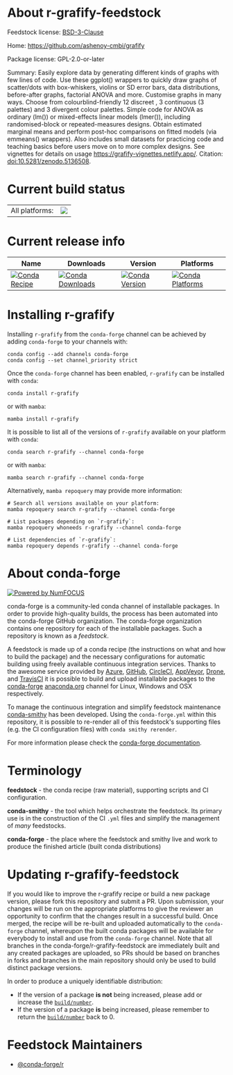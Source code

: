 About r-grafify-feedstock
=========================

Feedstock license: [BSD-3-Clause](https://github.com/conda-forge/r-grafify-feedstock/blob/main/LICENSE.txt)

Home: https://github.com/ashenoy-cmbi/grafify

Package license: GPL-2.0-or-later

Summary: Easily explore data by generating different kinds of graphs with few lines of code. Use these ggplot() wrappers to quickly draw graphs of scatter/dots with box-whiskers, violins or SD error bars, data distributions, before-after graphs, factorial ANOVA and more. Customise graphs in many ways. Choose from colourblind-friendly 12 discreet , 3 continuous (3 palettes) and 3 divergent colour palettes. Simple code for ANOVA as ordinary (lm()) or mixed-effects linear models (lmer()), including randomised-block or repeated-measures designs. Obtain estimated marginal means and perform post-hoc comparisons on fitted models (via emmeans() wrappers). Also includes small datasets for practicing code and teaching basics before users move on to more complex designs. See vignettes for details on usage <https://grafify-vignettes.netlify.app/>. Citation: <doi:10.5281/zenodo.5136508>.

Current build status
====================


<table><tr><td>All platforms:</td>
    <td>
      <a href="https://dev.azure.com/conda-forge/feedstock-builds/_build/latest?definitionId=16597&branchName=main">
        <img src="https://dev.azure.com/conda-forge/feedstock-builds/_apis/build/status/r-grafify-feedstock?branchName=main">
      </a>
    </td>
  </tr>
</table>

Current release info
====================

| Name | Downloads | Version | Platforms |
| --- | --- | --- | --- |
| [![Conda Recipe](https://img.shields.io/badge/recipe-r--grafify-green.svg)](https://anaconda.org/conda-forge/r-grafify) | [![Conda Downloads](https://img.shields.io/conda/dn/conda-forge/r-grafify.svg)](https://anaconda.org/conda-forge/r-grafify) | [![Conda Version](https://img.shields.io/conda/vn/conda-forge/r-grafify.svg)](https://anaconda.org/conda-forge/r-grafify) | [![Conda Platforms](https://img.shields.io/conda/pn/conda-forge/r-grafify.svg)](https://anaconda.org/conda-forge/r-grafify) |

Installing r-grafify
====================

Installing `r-grafify` from the `conda-forge` channel can be achieved by adding `conda-forge` to your channels with:

```
conda config --add channels conda-forge
conda config --set channel_priority strict
```

Once the `conda-forge` channel has been enabled, `r-grafify` can be installed with `conda`:

```
conda install r-grafify
```

or with `mamba`:

```
mamba install r-grafify
```

It is possible to list all of the versions of `r-grafify` available on your platform with `conda`:

```
conda search r-grafify --channel conda-forge
```

or with `mamba`:

```
mamba search r-grafify --channel conda-forge
```

Alternatively, `mamba repoquery` may provide more information:

```
# Search all versions available on your platform:
mamba repoquery search r-grafify --channel conda-forge

# List packages depending on `r-grafify`:
mamba repoquery whoneeds r-grafify --channel conda-forge

# List dependencies of `r-grafify`:
mamba repoquery depends r-grafify --channel conda-forge
```


About conda-forge
=================

[![Powered by
NumFOCUS](https://img.shields.io/badge/powered%20by-NumFOCUS-orange.svg?style=flat&colorA=E1523D&colorB=007D8A)](https://numfocus.org)

conda-forge is a community-led conda channel of installable packages.
In order to provide high-quality builds, the process has been automated into the
conda-forge GitHub organization. The conda-forge organization contains one repository
for each of the installable packages. Such a repository is known as a *feedstock*.

A feedstock is made up of a conda recipe (the instructions on what and how to build
the package) and the necessary configurations for automatic building using freely
available continuous integration services. Thanks to the awesome service provided by
[Azure](https://azure.microsoft.com/en-us/services/devops/), [GitHub](https://github.com/),
[CircleCI](https://circleci.com/), [AppVeyor](https://www.appveyor.com/),
[Drone](https://cloud.drone.io/welcome), and [TravisCI](https://travis-ci.com/)
it is possible to build and upload installable packages to the
[conda-forge](https://anaconda.org/conda-forge) [anaconda.org](https://anaconda.org/)
channel for Linux, Windows and OSX respectively.

To manage the continuous integration and simplify feedstock maintenance
[conda-smithy](https://github.com/conda-forge/conda-smithy) has been developed.
Using the ``conda-forge.yml`` within this repository, it is possible to re-render all of
this feedstock's supporting files (e.g. the CI configuration files) with ``conda smithy rerender``.

For more information please check the [conda-forge documentation](https://conda-forge.org/docs/).

Terminology
===========

**feedstock** - the conda recipe (raw material), supporting scripts and CI configuration.

**conda-smithy** - the tool which helps orchestrate the feedstock.
                   Its primary use is in the construction of the CI ``.yml`` files
                   and simplify the management of *many* feedstocks.

**conda-forge** - the place where the feedstock and smithy live and work to
                  produce the finished article (built conda distributions)


Updating r-grafify-feedstock
============================

If you would like to improve the r-grafify recipe or build a new
package version, please fork this repository and submit a PR. Upon submission,
your changes will be run on the appropriate platforms to give the reviewer an
opportunity to confirm that the changes result in a successful build. Once
merged, the recipe will be re-built and uploaded automatically to the
`conda-forge` channel, whereupon the built conda packages will be available for
everybody to install and use from the `conda-forge` channel.
Note that all branches in the conda-forge/r-grafify-feedstock are
immediately built and any created packages are uploaded, so PRs should be based
on branches in forks and branches in the main repository should only be used to
build distinct package versions.

In order to produce a uniquely identifiable distribution:
 * If the version of a package **is not** being increased, please add or increase
   the [``build/number``](https://docs.conda.io/projects/conda-build/en/latest/resources/define-metadata.html#build-number-and-string).
 * If the version of a package **is** being increased, please remember to return
   the [``build/number``](https://docs.conda.io/projects/conda-build/en/latest/resources/define-metadata.html#build-number-and-string)
   back to 0.

Feedstock Maintainers
=====================

* [@conda-forge/r](https://github.com/conda-forge/r/)


